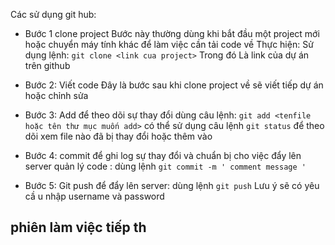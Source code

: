 Các sử dụng git hub:

* Bước 1 clone project
Bước này thường dùng khi bắt đầu một project mới hoặc chuyển máy tính khác để làm việc cần tải code về
Thực hiện:
Sử dụng lệnh: ``git clone <link cua project>``
Trong đó <link cua project> Là link của dự án trên github
* Bước 2: Viết code 
Đây là bước sau khi clone project về sẽ viết tiếp dự án hoặc chỉnh sửa
* Bước 3: Add để theo dõi sự thay đổi dùng câu lệnh: ``git add <tenfile hoặc tên thư mục muốn add>`` có thể sử dụng câu lệnh
``git status`` để theo dõi xem file nào đã bị thay đổi hoặc thêm vào 
* Bước 4: commit để ghi log sự thay đổi và chuẩn bị cho việc đẩy lên server quản lý code : 
dùng lệnh 
``git commit -m ' comment message '``

* Bước 5: Git push để đẩy lên server:
dùng lệnh ``git push``
Lưu ý sẽ có yêu cầ u nhập username và password 

## phiên làm việc tiếp th
